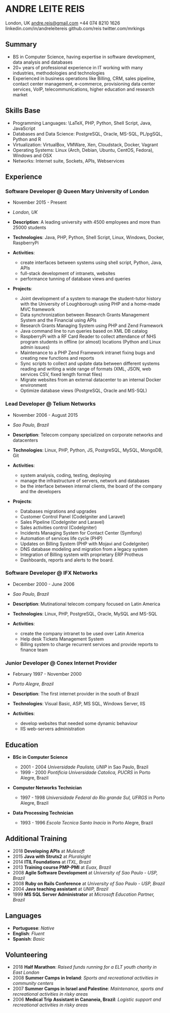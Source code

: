 # ANDRE LEITE REIS
London, UK
andre.reis@gmail.com
+44 074 8210 1626
linkedin.com/in/andreleitereis
github.com/reis
twitter.com/mrkings

## Summary

- BS in Computer Science, having expertise in software development, data analysis and databases
- 20+ years of professional experience in IT working with many industries, methodologies and technologies
- Experienced in business operations like Billing, CRM, sales pipeline, contact center management, e-commerce, provisioning data center services, VoIP, telecommunications, higher education and research market

## Skills Base

- Programming Languages: \LaTeX, PHP, Python, Shell Script, Java, JavaScript
- Databases and Data Science: PostgreSQL, Oracle, MS-SQL, PL/pgSQL, Python and R
- Virtualization: VirtualBox, VMWare, Xen, Cloudstack, Docker, Vagrant
- Operating Systems: Linux (Arch, Debian, Ubuntu, CentOS, Fedora), Windows and OSX
- Networks: Internet suite, Sockets, APIs, Webservices

## Experience

### Software Developer @ Queen Mary University of London

- November 2015 - Present
- _London, UK_

- **Description**: A leading university with 4500 employees and more than 25000 students
- **Technologies**: Java, PHP, Python, Shell Script, Linux, Windows, Docker, RaspberryPi
- **Activities**:
  - create interfaces between systems using shell script, Python, Java, APIs
  - full-stack development of intranets, websites
  - performance tunning of database views and queries
- **Projects**:
  - Joint development of a system to manage the student-tutor history with the University of Loughborough using PHP and a home-made MVC framework
  - Data synchronization between Research Grants Management System and the Financial using APIs
  - Research Grants Managing System using PHP and Zend Framework
  - Java command line to run queries based on XML DB catalog
  - RaspberryPi with a RF Card Reader to collect attendance of NHS program students in offline (or almost) locations (Python and Linux       admin issues)
  - Maintenance to a PHP Zend Framework intranet fixing bugs and creating new functions and reports
  - Sync scripts to collect and update data between different systems reading and writing a wide range of formats (XML, JSON, web services      CSV, fixed length format files)
  - Migrate websites from an external datacenter to an internal Docker environment
  - Optimize database views (PostgreSQL, Oracle and MS-SQL)

### Lead Developer @ Telium Networks

- November 2006 - August 2015
- _Sao Paulo, Brazil_

- **Description**: Telecom company specialized on corporate networks and datacenters
- **Technologies**: Linux, PHP, Python, JS, PostgreSQL, MySQL, MongoDB, Git
- **Activities**:
  - system analysis, coding, testing, deploying
  - manage the infrastructure of servers, network and databases
  - be the interface between internal clients, the board of the company and the developers
- **Projects**:
  - Databases migrations and upgrades
  - Customer Control Panel (CodeIgniter and Laravel)
  - Sales Pipeline (CodeIgniter and Laravel)
  - Sales activities control (CodeIgniter)
  - Incidents Managing System for Contact Center (Symfony)
  - Automation of services life cycle (PHP)
  - Updates on Billing System (PHP with Mojavi and CodeIgniter)
  - DNS database modeling and migration from a legacy system
  - Integration of Billing system with proprietary ERP Protheus
  - Dashboards, reports and alerts to the board.

### Software Developer @ IFX Networks

- December 2000 - June 2006
- _Sao Paulo, Brazil_

- **Description**: Mutinational telecom company focused on Latin America
- **Technologies**: Linux, PHP, PostgreSQL, Oracle, MySQL and MS-SQL
- **Activities**:
  - create the company intranet to be used over Latin America
  - Help desk Tickets Management System
  - Billing system to charge recurrent services and provide reports to finance team

### Junior Developer @ Conex Internet Provider

- February 1997 - November 2000
- _Porto Alegre, Brazil_

- **Description**: The first internet provider in the south of Brazil
- **Technologies**: Visual Basic, ASP, MS SQL, Windows Server, IIS
- **Activities**:
  - develop websites that needed some dynamic behaviour
  - IIS web-servers administration


## Education

- **BSc in Computer Science**
  - 2001 - 2004 _Universidade Paulista, UNIP_ in Sao Paulo, Brazil
  - 1999 - 2000 _Pontificia Universidade Catolica, PUCRS_ in Porto Alegre, Brazil

- **Computer Networks Technician**
  - 1997 - 1998 _Universidade Federal do Rio grande Sul, UFRGS_ in Porto Alegre, Brazil

- **Data Processing Technician**
  - 1993 - 1996 _Escola Tecnica Santo Inacio_ in Porto Alegre, Brazil


## Additional  Training

- 2018 **Developing APIs** at _Mulesoft_
- 2015 **Java with Struts2** at _Pluralsight_
- 2014 **ITIL Foundations** at _ITXL, Brazil_
- 2013 **Training course PMP-PMI** at _Euax, Brazil_
- 2008 **Agile Software Development** at _University of Sao Paulo - USP, Brazil_
- 2008 **Ruby on Rails Conference** at _University of Sao Paulo - USP, Brazil_
- 2004 **Java teaching assistant** at _UNIP, Brazil_
- 1999 **MS SQL Server Administrator** at _Microsoft Education Partner, Brazil_

## Languages

- **Portuguese**: _Native_
- **English**: _Fluent_
- **Spanish**: _Basic_

## Volunteering

- 2018 **Half Marathon**: _Raised funds running for a ELT youth charity in East London_
- 2008 **Summer Camps in Ireland**: _Sports and recreational activities in community centers_
- 2007 **Summer Camps in Israel and Palestine**: _Maintenance, sports and recreational activities in risky areas_
- 2006 **Medical Trip Assistant in Cananeia, Brazil**: _Logistic support and recreational activities in risky areas_

